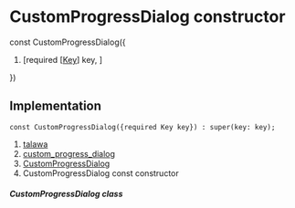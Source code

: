 
<div>

# CustomProgressDialog constructor

</div>


const CustomProgressDialog({

1.  [required
    [[Key](https://api.flutter.dev/flutter/foundation/Key-class.md)]
    key, ]

})



## Implementation

``` language-dart
const CustomProgressDialog({required Key key}) : super(key: key);
```







1.  [talawa](../../index.md)
2.  [custom_progress_dialog](../../widgets_custom_progress_dialog/)
3.  [CustomProgressDialog](../../widgets_custom_progress_dialog/CustomProgressDialog-class.md)
4.  CustomProgressDialog const constructor

##### CustomProgressDialog class







